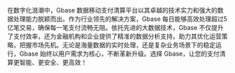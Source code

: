 在数字化浪潮中，Gbase 数据移动支付清算平台以其卓越的技术实力和强大的数据处理能力脱颖而出。作为行业领先的解决方案，Gbase 每日能够高效处理超过5亿笔交易，确保每一笔支付流畅无阻。依托先进的大数据技术，Gbase 不仅提升了支付效率，还为金融机构和企业提供了精准的数据分析支持，助力其优化运营策略，把握市场先机。无论是海量数据的实时处理，还是复杂业务场景下的稳定运行，Gbase 始终以用户需求为核心，不断革新升级。选择 Gbase，让您的支付清算更智能、更安全、更高效！